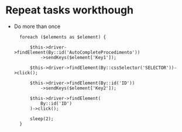 # Repeat tasks workthough

* Do more than once

        foreach ($elements as $element) {

            $this->driver->findElement(By::id('AutoCompleteProcedimento'))
                ->sendKeys($element['Key1']);

            $this->driver->findElement(By::cssSelector('SELECTOR'))->click();

            $this->driver->findElement(By::id('ID'))
                ->sendKeys($element['Key2']);

            $this->driver->findElement(
                By::id('ID')
            )->click();

            sleep(2);
        }
